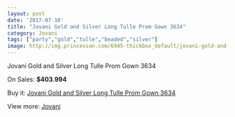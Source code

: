 ```yaml
---
layout: post
date: '2017-07-10'
title: "Jovani Gold and Silver Long Tulle Prom Gown 3634"
category: Jovani
tags: ["party","gold","tulle","beaded","silver"]
image: http://img.princessan.com/6945-thickbox_default/jovani-gold-and-silver-long-tulle-prom-gown-3634.jpg
---
```

Jovani Gold and Silver Long Tulle Prom Gown 3634

On Sales: **$403.994**
<a href="https://www.princessan.com/en/jovani/3121-jovani-gold-and-silver-long-tulle-prom-gown-3634.html"><amp-img layout="responsive" width="600" height="600" src="//img.princessan.com/6945-thickbox_default/jovani-gold-and-silver-long-tulle-prom-gown-3634.jpg" alt="Jovani Gold and Silver Long Tulle Prom Gown 3634 0" /></a>
<a href="https://www.princessan.com/en/jovani/3121-jovani-gold-and-silver-long-tulle-prom-gown-3634.html"><amp-img layout="responsive" width="600" height="600" src="//img.princessan.com/6947-thickbox_default/jovani-gold-and-silver-long-tulle-prom-gown-3634.jpg" alt="Jovani Gold and Silver Long Tulle Prom Gown 3634 1" /></a>
<a href="https://www.princessan.com/en/jovani/3121-jovani-gold-and-silver-long-tulle-prom-gown-3634.html"><amp-img layout="responsive" width="600" height="600" src="//img.princessan.com/6946-thickbox_default/jovani-gold-and-silver-long-tulle-prom-gown-3634.jpg" alt="Jovani Gold and Silver Long Tulle Prom Gown 3634 2" /></a>

Buy it: [Jovani Gold and Silver Long Tulle Prom Gown 3634](https://www.princessan.com/en/jovani/3121-jovani-gold-and-silver-long-tulle-prom-gown-3634.html "Jovani Gold and Silver Long Tulle Prom Gown 3634")

View more: [Jovani](https://www.princessan.com/en/26-jovani "Jovani")